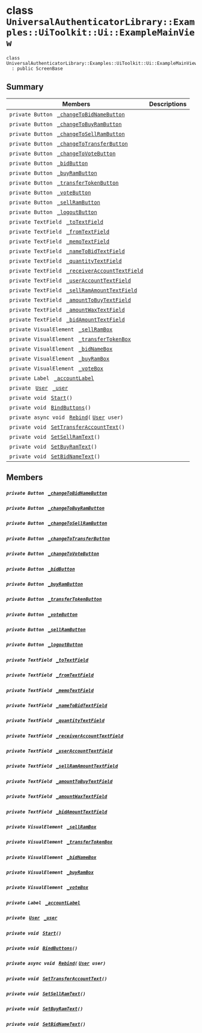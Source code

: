 # class `UniversalAuthenticatorLibrary::Examples::UiToolkit::Ui::ExampleMainView` 

```
class UniversalAuthenticatorLibrary::Examples::UiToolkit::Ui::ExampleMainView
  : public ScreenBase
```

## Summary

 Members                                | Descriptions                                
----------------------------------------|---------------------------------------------
`private Button ` [`_changeToBidNameButton`](#class_universal_authenticator_library_1_1_examples_1_1_ui_toolkit_1_1_ui_1_1_example_main_view_1ac7c73aa8fa9bfe4ba0d2e6d659a346ce) | 
`private Button ` [`_changeToBuyRamButton`](#class_universal_authenticator_library_1_1_examples_1_1_ui_toolkit_1_1_ui_1_1_example_main_view_1a0f24036b720fc6ca717c7ce2874022a7) | 
`private Button ` [`_changeToSellRamButton`](#class_universal_authenticator_library_1_1_examples_1_1_ui_toolkit_1_1_ui_1_1_example_main_view_1a21ffd5348d4a37dd3cd7d2dcd161fdcd) | 
`private Button ` [`_changeToTransferButton`](#class_universal_authenticator_library_1_1_examples_1_1_ui_toolkit_1_1_ui_1_1_example_main_view_1a7ae01c8e220149d4ee6b19fa45e1959b) | 
`private Button ` [`_changeToVoteButton`](#class_universal_authenticator_library_1_1_examples_1_1_ui_toolkit_1_1_ui_1_1_example_main_view_1aa85068f1b522b1ecf4a5f6ea864e2ceb) | 
`private Button ` [`_bidButton`](#class_universal_authenticator_library_1_1_examples_1_1_ui_toolkit_1_1_ui_1_1_example_main_view_1a6880a0dad448008db46cba4774fd8f57) | 
`private Button ` [`_buyRamButton`](#class_universal_authenticator_library_1_1_examples_1_1_ui_toolkit_1_1_ui_1_1_example_main_view_1a5089c8cda8e3bffd6151a37a6bef6082) | 
`private Button ` [`_transferTokenButton`](#class_universal_authenticator_library_1_1_examples_1_1_ui_toolkit_1_1_ui_1_1_example_main_view_1ac6d6d0de392ca9d8f482e0cee2b81f7b) | 
`private Button ` [`_voteButton`](#class_universal_authenticator_library_1_1_examples_1_1_ui_toolkit_1_1_ui_1_1_example_main_view_1afc09fb4200cf4d201876ac764a32372b) | 
`private Button ` [`_sellRamButton`](#class_universal_authenticator_library_1_1_examples_1_1_ui_toolkit_1_1_ui_1_1_example_main_view_1a9a9142f62111d3191cede6029943c154) | 
`private Button ` [`_logoutButton`](#class_universal_authenticator_library_1_1_examples_1_1_ui_toolkit_1_1_ui_1_1_example_main_view_1a447a79b3836e7bc65b7cc7b1572a3ae6) | 
`private TextField ` [`_toTextField`](#class_universal_authenticator_library_1_1_examples_1_1_ui_toolkit_1_1_ui_1_1_example_main_view_1a2cc54f6a7b58fd65029cb0d5382fa1ae) | 
`private TextField ` [`_fromTextField`](#class_universal_authenticator_library_1_1_examples_1_1_ui_toolkit_1_1_ui_1_1_example_main_view_1a871512e0e20d054224927791ed8741ed) | 
`private TextField ` [`_memoTextField`](#class_universal_authenticator_library_1_1_examples_1_1_ui_toolkit_1_1_ui_1_1_example_main_view_1ab823d6fdae6298d9b476bdfacd2c64a3) | 
`private TextField ` [`_nameToBidTextField`](#class_universal_authenticator_library_1_1_examples_1_1_ui_toolkit_1_1_ui_1_1_example_main_view_1a5d3cb99d7f5a4aee96b4c663d645d10b) | 
`private TextField ` [`_quantityTextField`](#class_universal_authenticator_library_1_1_examples_1_1_ui_toolkit_1_1_ui_1_1_example_main_view_1a407de0db96b44e273044507ab078c7f1) | 
`private TextField ` [`_receiverAccountTextField`](#class_universal_authenticator_library_1_1_examples_1_1_ui_toolkit_1_1_ui_1_1_example_main_view_1a578686eb753953fde8db1af3d2c58b4d) | 
`private TextField ` [`_userAccountTextField`](#class_universal_authenticator_library_1_1_examples_1_1_ui_toolkit_1_1_ui_1_1_example_main_view_1a00ddd7a17c67b327dafcf5609d0c46b5) | 
`private TextField ` [`_sellRamAmountTextField`](#class_universal_authenticator_library_1_1_examples_1_1_ui_toolkit_1_1_ui_1_1_example_main_view_1aee910684f9b5e60a25c15ab225d6634e) | 
`private TextField ` [`_amountToBuyTextField`](#class_universal_authenticator_library_1_1_examples_1_1_ui_toolkit_1_1_ui_1_1_example_main_view_1a3b990681d5885ecc2b16f949a839b7e1) | 
`private TextField ` [`_amountWaxTextField`](#class_universal_authenticator_library_1_1_examples_1_1_ui_toolkit_1_1_ui_1_1_example_main_view_1aa48ad1a6ef7f3fca4eaf0799599d5f4c) | 
`private TextField ` [`_bidAmountTextField`](#class_universal_authenticator_library_1_1_examples_1_1_ui_toolkit_1_1_ui_1_1_example_main_view_1ab518c1e06df1bf6cd42a00dd98003ad8) | 
`private VisualElement ` [`_sellRamBox`](#class_universal_authenticator_library_1_1_examples_1_1_ui_toolkit_1_1_ui_1_1_example_main_view_1a443512555902ec306c197fffd8994572) | 
`private VisualElement ` [`_transferTokenBox`](#class_universal_authenticator_library_1_1_examples_1_1_ui_toolkit_1_1_ui_1_1_example_main_view_1ad230772cfc6da2fd9e5c3943015769e7) | 
`private VisualElement ` [`_bidNameBox`](#class_universal_authenticator_library_1_1_examples_1_1_ui_toolkit_1_1_ui_1_1_example_main_view_1af0183409a7aca13640f533076c4e1f65) | 
`private VisualElement ` [`_buyRamBox`](#class_universal_authenticator_library_1_1_examples_1_1_ui_toolkit_1_1_ui_1_1_example_main_view_1aaa9199bb06aa72126759e9c576a687ae) | 
`private VisualElement ` [`_voteBox`](#class_universal_authenticator_library_1_1_examples_1_1_ui_toolkit_1_1_ui_1_1_example_main_view_1ab33985a9fb31c8e8c7423fa874e4f734) | 
`private Label ` [`_accountLabel`](#class_universal_authenticator_library_1_1_examples_1_1_ui_toolkit_1_1_ui_1_1_example_main_view_1a3985401b5d20cc08776363a38095d411) | 
`private ` [`User`](UniversalAuthenticatorLibrary--User.md)` ` [`_user`](#class_universal_authenticator_library_1_1_examples_1_1_ui_toolkit_1_1_ui_1_1_example_main_view_1a0e4623cfba2f709f9712c50e474b8722) | 
`private void ` [`Start`](#class_universal_authenticator_library_1_1_examples_1_1_ui_toolkit_1_1_ui_1_1_example_main_view_1a07aaf1227e4d645f15e0a964f54ef291)`()` | 
`private void ` [`BindButtons`](#class_universal_authenticator_library_1_1_examples_1_1_ui_toolkit_1_1_ui_1_1_example_main_view_1ac0a62408f7b64fe84a8a710e7119b60b)`()` | 
`private async void ` [`Rebind`](#class_universal_authenticator_library_1_1_examples_1_1_ui_toolkit_1_1_ui_1_1_example_main_view_1ab378c14625c2a991edc88100c89561f6)`(` [`User`](UniversalAuthenticatorLibrary--User.md)` user)` | 
`private void ` [`SetTransferAccountText`](#class_universal_authenticator_library_1_1_examples_1_1_ui_toolkit_1_1_ui_1_1_example_main_view_1ab8d2fea12b0b68a71ac1900c411ad1de)`()` | 
`private void ` [`SetSellRamText`](#class_universal_authenticator_library_1_1_examples_1_1_ui_toolkit_1_1_ui_1_1_example_main_view_1a04df316e1b48502dc1a11dccf1741d14)`()` | 
`private void ` [`SetBuyRamText`](#class_universal_authenticator_library_1_1_examples_1_1_ui_toolkit_1_1_ui_1_1_example_main_view_1abb62aae70d0490ae16485974f788ff80)`()` | 
`private void ` [`SetBidNameText`](#class_universal_authenticator_library_1_1_examples_1_1_ui_toolkit_1_1_ui_1_1_example_main_view_1aea934c7204b2977c74d78b45cdc0c596)`()` | 

## Members

##### `private Button ` [`_changeToBidNameButton`](#class_universal_authenticator_library_1_1_examples_1_1_ui_toolkit_1_1_ui_1_1_example_main_view_1ac7c73aa8fa9bfe4ba0d2e6d659a346ce) 

##### `private Button ` [`_changeToBuyRamButton`](#class_universal_authenticator_library_1_1_examples_1_1_ui_toolkit_1_1_ui_1_1_example_main_view_1a0f24036b720fc6ca717c7ce2874022a7) 

##### `private Button ` [`_changeToSellRamButton`](#class_universal_authenticator_library_1_1_examples_1_1_ui_toolkit_1_1_ui_1_1_example_main_view_1a21ffd5348d4a37dd3cd7d2dcd161fdcd) 

##### `private Button ` [`_changeToTransferButton`](#class_universal_authenticator_library_1_1_examples_1_1_ui_toolkit_1_1_ui_1_1_example_main_view_1a7ae01c8e220149d4ee6b19fa45e1959b) 

##### `private Button ` [`_changeToVoteButton`](#class_universal_authenticator_library_1_1_examples_1_1_ui_toolkit_1_1_ui_1_1_example_main_view_1aa85068f1b522b1ecf4a5f6ea864e2ceb) 

##### `private Button ` [`_bidButton`](#class_universal_authenticator_library_1_1_examples_1_1_ui_toolkit_1_1_ui_1_1_example_main_view_1a6880a0dad448008db46cba4774fd8f57) 

##### `private Button ` [`_buyRamButton`](#class_universal_authenticator_library_1_1_examples_1_1_ui_toolkit_1_1_ui_1_1_example_main_view_1a5089c8cda8e3bffd6151a37a6bef6082) 

##### `private Button ` [`_transferTokenButton`](#class_universal_authenticator_library_1_1_examples_1_1_ui_toolkit_1_1_ui_1_1_example_main_view_1ac6d6d0de392ca9d8f482e0cee2b81f7b) 

##### `private Button ` [`_voteButton`](#class_universal_authenticator_library_1_1_examples_1_1_ui_toolkit_1_1_ui_1_1_example_main_view_1afc09fb4200cf4d201876ac764a32372b) 

##### `private Button ` [`_sellRamButton`](#class_universal_authenticator_library_1_1_examples_1_1_ui_toolkit_1_1_ui_1_1_example_main_view_1a9a9142f62111d3191cede6029943c154) 

##### `private Button ` [`_logoutButton`](#class_universal_authenticator_library_1_1_examples_1_1_ui_toolkit_1_1_ui_1_1_example_main_view_1a447a79b3836e7bc65b7cc7b1572a3ae6) 

##### `private TextField ` [`_toTextField`](#class_universal_authenticator_library_1_1_examples_1_1_ui_toolkit_1_1_ui_1_1_example_main_view_1a2cc54f6a7b58fd65029cb0d5382fa1ae) 

##### `private TextField ` [`_fromTextField`](#class_universal_authenticator_library_1_1_examples_1_1_ui_toolkit_1_1_ui_1_1_example_main_view_1a871512e0e20d054224927791ed8741ed) 

##### `private TextField ` [`_memoTextField`](#class_universal_authenticator_library_1_1_examples_1_1_ui_toolkit_1_1_ui_1_1_example_main_view_1ab823d6fdae6298d9b476bdfacd2c64a3) 

##### `private TextField ` [`_nameToBidTextField`](#class_universal_authenticator_library_1_1_examples_1_1_ui_toolkit_1_1_ui_1_1_example_main_view_1a5d3cb99d7f5a4aee96b4c663d645d10b) 

##### `private TextField ` [`_quantityTextField`](#class_universal_authenticator_library_1_1_examples_1_1_ui_toolkit_1_1_ui_1_1_example_main_view_1a407de0db96b44e273044507ab078c7f1) 

##### `private TextField ` [`_receiverAccountTextField`](#class_universal_authenticator_library_1_1_examples_1_1_ui_toolkit_1_1_ui_1_1_example_main_view_1a578686eb753953fde8db1af3d2c58b4d) 

##### `private TextField ` [`_userAccountTextField`](#class_universal_authenticator_library_1_1_examples_1_1_ui_toolkit_1_1_ui_1_1_example_main_view_1a00ddd7a17c67b327dafcf5609d0c46b5) 

##### `private TextField ` [`_sellRamAmountTextField`](#class_universal_authenticator_library_1_1_examples_1_1_ui_toolkit_1_1_ui_1_1_example_main_view_1aee910684f9b5e60a25c15ab225d6634e) 

##### `private TextField ` [`_amountToBuyTextField`](#class_universal_authenticator_library_1_1_examples_1_1_ui_toolkit_1_1_ui_1_1_example_main_view_1a3b990681d5885ecc2b16f949a839b7e1) 

##### `private TextField ` [`_amountWaxTextField`](#class_universal_authenticator_library_1_1_examples_1_1_ui_toolkit_1_1_ui_1_1_example_main_view_1aa48ad1a6ef7f3fca4eaf0799599d5f4c) 

##### `private TextField ` [`_bidAmountTextField`](#class_universal_authenticator_library_1_1_examples_1_1_ui_toolkit_1_1_ui_1_1_example_main_view_1ab518c1e06df1bf6cd42a00dd98003ad8) 

##### `private VisualElement ` [`_sellRamBox`](#class_universal_authenticator_library_1_1_examples_1_1_ui_toolkit_1_1_ui_1_1_example_main_view_1a443512555902ec306c197fffd8994572) 

##### `private VisualElement ` [`_transferTokenBox`](#class_universal_authenticator_library_1_1_examples_1_1_ui_toolkit_1_1_ui_1_1_example_main_view_1ad230772cfc6da2fd9e5c3943015769e7) 

##### `private VisualElement ` [`_bidNameBox`](#class_universal_authenticator_library_1_1_examples_1_1_ui_toolkit_1_1_ui_1_1_example_main_view_1af0183409a7aca13640f533076c4e1f65) 

##### `private VisualElement ` [`_buyRamBox`](#class_universal_authenticator_library_1_1_examples_1_1_ui_toolkit_1_1_ui_1_1_example_main_view_1aaa9199bb06aa72126759e9c576a687ae) 

##### `private VisualElement ` [`_voteBox`](#class_universal_authenticator_library_1_1_examples_1_1_ui_toolkit_1_1_ui_1_1_example_main_view_1ab33985a9fb31c8e8c7423fa874e4f734) 

##### `private Label ` [`_accountLabel`](#class_universal_authenticator_library_1_1_examples_1_1_ui_toolkit_1_1_ui_1_1_example_main_view_1a3985401b5d20cc08776363a38095d411) 

##### `private ` [`User`](UniversalAuthenticatorLibrary--User.md)` ` [`_user`](#class_universal_authenticator_library_1_1_examples_1_1_ui_toolkit_1_1_ui_1_1_example_main_view_1a0e4623cfba2f709f9712c50e474b8722) 

##### `private void ` [`Start`](#class_universal_authenticator_library_1_1_examples_1_1_ui_toolkit_1_1_ui_1_1_example_main_view_1a07aaf1227e4d645f15e0a964f54ef291)`()` 

##### `private void ` [`BindButtons`](#class_universal_authenticator_library_1_1_examples_1_1_ui_toolkit_1_1_ui_1_1_example_main_view_1ac0a62408f7b64fe84a8a710e7119b60b)`()` 

##### `private async void ` [`Rebind`](#class_universal_authenticator_library_1_1_examples_1_1_ui_toolkit_1_1_ui_1_1_example_main_view_1ab378c14625c2a991edc88100c89561f6)`(` [`User`](UniversalAuthenticatorLibrary--User.md)` user)` 

##### `private void ` [`SetTransferAccountText`](#class_universal_authenticator_library_1_1_examples_1_1_ui_toolkit_1_1_ui_1_1_example_main_view_1ab8d2fea12b0b68a71ac1900c411ad1de)`()` 

##### `private void ` [`SetSellRamText`](#class_universal_authenticator_library_1_1_examples_1_1_ui_toolkit_1_1_ui_1_1_example_main_view_1a04df316e1b48502dc1a11dccf1741d14)`()` 

##### `private void ` [`SetBuyRamText`](#class_universal_authenticator_library_1_1_examples_1_1_ui_toolkit_1_1_ui_1_1_example_main_view_1abb62aae70d0490ae16485974f788ff80)`()` 

##### `private void ` [`SetBidNameText`](#class_universal_authenticator_library_1_1_examples_1_1_ui_toolkit_1_1_ui_1_1_example_main_view_1aea934c7204b2977c74d78b45cdc0c596)`()` 

